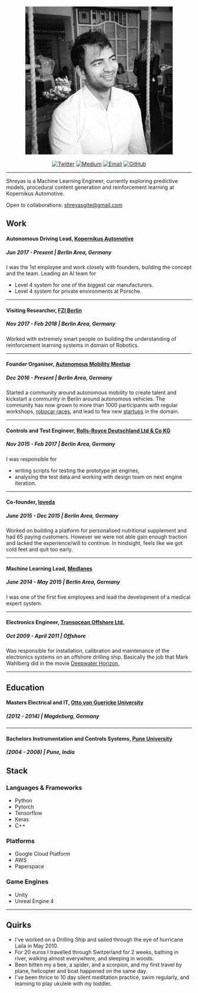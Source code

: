 
<p align="center">
   

<p align="center"><img src="header.png"></p>

<p align="center">
  <a href="https://twitter.com/shreyasgite"><img src="https://img.shields.io/badge/Twitter-85-34A1F2.svg" alt="Twitter"></a>
  <a href="https://medium.com/@shreyas.gite"><img src="https://img.shields.io/badge/Medium-144-71EF8E.svg" alt="Medium"></a>
  <a href="shreyasgite@gmail.com"><img src="https://img.shields.io/badge/Email-shreyasgite%40gmail.com-red.svg" alt="Email"></a>
  <a href="https://github.com/shreyasgite"><img src="https://img.shields.io/badge/GitHub-9-000000.svg" alt="GitHub"></a>


</p>

---

Shreyas is a Machine Learning Engineer, currently exploring predictive models, procedural content generation and reinforcement learning at Kopernikus Automotive.

Open to collaborations: shreyasgite@gmail.com



## Work

#### Autonomous Driving Lead, [Kopernikus Automotive](https://www.kopernikusauto.com)
##### Jun 2017 - Present  | Berlin Area, Germany

I was the 1st employee and work closely with founders, building the concept and the team.
Leading an AI team for 
- Level 4 system for one of the biggest car manufacturers.
- Level 4 system for private environments at Porsche.

--- 

#### Visiting Researcher, [FZI Berlin](https://www.fzi.de/wir-ueber-uns/fzi-aussenstelle-berlin/)
##### Nov 2017 - Feb 2018 | Berlin Area, Germany

Worked with extremely smart people on building the understanding of reinforcement learning systems in domain of Robotics.

---

#### Founder Organiser, [Autonomous Mobility Meetup](https://www.meetup.com/autonomous-mobility-berlin/)
##### Dec 2016 - Present | Berlin Area, Germany

Started a community around autonomous mobility to create talent and kickstart a community in Berlin around autonomous vehicles. The community has now grown to more than 1000 participants with regular workshops, [robocar races](http://deep-berlin.ai/robocars/), and lead to few new [startups](https://brighter.ai) in the domain. 

---

#### Controls and Test Engineer, [Rolls-Royce Deutschland Ltd & Co KG](https://www.rolls-royce.com/country-sites/deutschland.aspx)
##### Nov 2015 - Feb 2017 | Berlin Area, Germany

I was responsible for 
- writing scripts for testing the prototype jet engines,
- analysing the test data and working with design team on next engine iteration.

---

#### Co-founder, [Ioveda]()
##### June 2015 - Dec 2015 | Berlin Area, Germany

Worked on building a platform for personalised nutritional supplement and had 65 paying customers. 
However we were not able gain enough traction and lacked the experience/will to continue.
In hindsight, feels like we got cold feet and quit too early.

---

#### Machine Learning Lead, [Medlanes](https://medlanes.com)
##### June 2014 - May 2015 | Berlin Area, Germany

I was one of the first five employees and lead the development of a medical expert system.

---

#### Electronics Engineer, [Transocean Offshore Ltd.](https://www.deepwater.com)
##### Oct 2009 - April 2011 | Offshore

Was responsible for installation, calibration and maintenance of the electronics systems on an offshore drilling ship.
Basically the job that Mark Wahlberg did in the movie [Deepwater Horizon.](https://www.youtube.com/watch?v=8yASbM8M2vg)

---

## Education

#### Masters Electrical and IT, [Otto von Guericke University](https://www.uni-magdeburg.de)
##### (2012 - 2014) | Magdeburg, Germany

---

#### Bachelors Instrumentation and Controls Systems, [Pune University](https://www.dypcoeakurdi.ac.in/courses/departments/engineering-colleges-instrumentation-and-control-engineering)
##### (2004 - 2008) | Pune, India 


## Stack

### Languages & Frameworks

- Python
- Pytorch
- Tensorflow
- Keras
- C++

### Platforms

- Google Cloud Platform
- AWS
- Paperspace

### Game Engines

- Unity
- Unreal Engine 4

---


## Quirks

- I've worked on a Drilling Ship and sailed through the eye of hurricane Laila in May 2010. 
- For 20 euros I travelled through Switzerland for 2 weeks, bathing in river, walking almost everywhere, and sleeping in woods.
- Been bitten my a bee, a spider, and a scorpion, and my first travel by plane, helicopter and boat happened on the same day.  
- I've been thrice to 10 day silent meditation practice, swim regularly, and learning to play ukulele with my toddler. 


